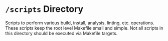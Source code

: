 # `/scripts` Directory

Scripts to perform various build, install, analysis, linting, etc. operations. These scripts keep the root level Makefile small and simple. Not all scripts in this directory should be executed via Makefile targets.
